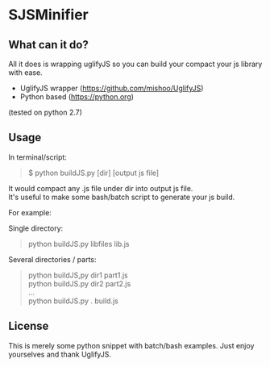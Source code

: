 # SJSMinifier

## What can it do?

All it does is wrapping uglifyJS so you can build your compact your js library with ease.

* UglifyJS wrapper (https://github.com/mishoo/UglifyJS)
* Python based (https://python.org)

(tested on python 2.7)

## Usage
In terminal/script:
> $  python buildJS.py [dir] [output js file]

It would compact any .js file under dir into output js file.<br/>
It's useful to make some bash/batch script to generate your js build.<br/>

For example:

Single directory:
> python buildJS.py libfiles lib.js

Several directories / parts:

> python buildJS,py dir1 part1.js<br/>
> python buildJS.py dir2 part2.js<br/>
> ...<br/>
> python buildJS.py . build.js

## License
This is merely some python snippet with batch/bash examples.
Just enjoy yourselves and thank UglifyJS.

